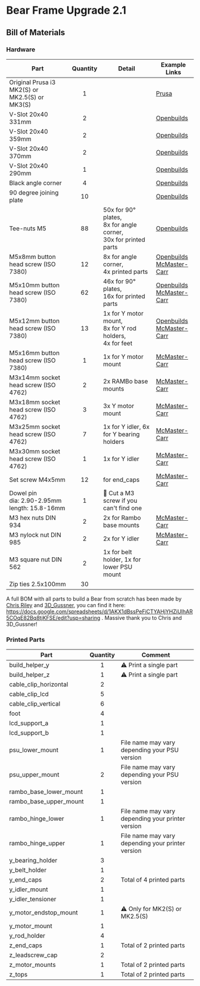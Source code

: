 # Bear Frame Upgrade 2.1

## Bill of Materials


### Hardware

| Part     | Quantity | Detail | Example Links |
|----------|:--------:|--------|---------------|
| Original Prusa i3 MK2(S) or MK2.5(S) or MK3(S) | 1 | | [Prusa](https://www.prusa3d.com) |
| V-Slot 20x40 331mm      | 2  | | [Openbuilds](http://openbuildspartstore.com/v-slot-20x40-linear-rail/) |
| V-Slot 20x40 359mm      | 2  | | [Openbuilds](http://openbuildspartstore.com/v-slot-20x40-linear-rail/) |
| V-Slot 20x40 370mm      | 2  | | [Openbuilds](http://openbuildspartstore.com/v-slot-20x40-linear-rail/) |
| V-Slot 20x40 290mm      | 1  | | [Openbuilds](http://openbuildspartstore.com/v-slot-20x40-linear-rail/) |
| Black angle corner      | 4  | | [Openbuilds](http://openbuildspartstore.com/black-angle-corner-connector/) |
| 90 degree joining plate | 10 | | [Openbuilds](http://openbuildspartstore.com/90-degree-joining-plate/) |
| Tee-nuts M5             | 88 | 50x for 90° plates,<br> 8x for angle corner,<br> 30x for printed parts | [Openbuilds](http://openbuildspartstore.com/tee-nuts-10-pack/) |
| M5x8mm button head screw (ISO 7380)  | 12 | 8x for angle corner,<br>4x printed parts | [Openbuilds](http://openbuildspartstore.com/low-profile-screws-m5-10-pack/)<br>[McMaster-Carr](https://www.mcmaster.com/#91239a222/=1clymbr)|
| M5x10mm button head screw (ISO 7380) | 62 | 46x for 90° plates,<br> 16x for printed parts<br> | [Openbuilds](http://openbuildspartstore.com/low-profile-screws-m5-10-pack/)<br>[McMaster-Carr](https://www.mcmaster.com/#97763a820/=1cltxg0) |
| M5x12mm button head screw (ISO 7380) | 13 | 1x for Y motor mount,<br>8x for Y rod holders,<br>4x for feet | [Openbuilds](http://openbuildspartstore.com/low-profile-screws-m5-10-pack/)<br>[McMaster-Carr](https://www.mcmaster.com/#91239a228/=1cm065c) |
| M5x16mm button head screw (ISO 7380) | 1  | 1x for Y motor mount | [McMaster-Carr](https://www.mcmaster.com/92095a212) |
| M3x14mm socket head screw (ISO 4762) | 2  | 2x RAMBo base mounts | [McMaster-Carr](https://www.mcmaster.com/91292a027) |
| M3x18mm socket head screw (ISO 4762) | 3  | 3x Y motor mount | [McMaster-Carr](https://www.mcmaster.com/91292a029) |
| M3x25mm socket head screw (ISO 4762) | 7  | 1x for Y idler, 6x for Y bearing holders | [McMaster-Carr](https://www.mcmaster.com/91292a020) |
| M3x30mm socket head screw (ISO 4762) | 1  | 1x for Y idler | [McMaster-Carr](https://www.mcmaster.com/91292a022) |
| Set screw M4x5mm                     | 12 | for end_caps | [McMaster-Carr](https://www.mcmaster.com/92015a111) |
| Dowel pin<br/>dia: 2.90-2.95mm<br/>length: 15.8-16mm | 1 | :pushpin: Cut a M3 screw if you can't find one | |
| M3 hex nuts DIN 934                  | 2  | 2x for Rambo base mounts | [McMaster-Carr](https://www.mcmaster.com/91828a211) |
| M3 nylock nut DIN 985                | 2  | 2x for Y idler | [McMaster-Carr](https://www.mcmaster.com/93625a100) |
| M3 square nut DIN 562                | 2  | 1x for belt holder, 1x for lower PSU mount | |
| Zip ties 2.5x100mm                   | 30 | | |

A full BOM with all parts to build a Bear from scratch has been made by [Chris Riley](https://www.youtube.com/channel/UCqRiv7rQuxge63bqJ2hVNUQ) and [3D_Gussner](https://github.com/3d-gussner), you can find it here: https://docs.google.com/spreadsheets/d/1AKX1dBssPeFiCTYAHjYHZiUIhAR5COqE82Bq8tjKFSE/edit?usp=sharing . Massive thank you to Chris and 3D_Gussner!


### Printed Parts

| Part     | Quantity | Comment |
|----------|:--------:|---------|
| build_helper_y         | 1 | :warning: Print a single part                     |
| build_helper_z         | 1 | :warning: Print a single part                     |
| cable_clip_horizontal  | 2 |                                                   |
| cable_clip_lcd         | 5 |                                                   |
| cable_clip_vertical    | 6 |                                                   |
| foot                   | 4 |                                                   |
| lcd_support_a          | 1 |                                                   |
| lcd_support_b          | 1 |                                                   |
| psu_lower_mount        | 1 | File name may vary depending your PSU version     |
| psu_upper_mount        | 2 | File name may vary depending your PSU version     |
| rambo_base_lower_mount | 1 |                                                   |
| rambo_base_upper_mount | 1 |                                                   |
| rambo_hinge_lower      | 1 | File name may vary depending your printer version |
| rambo_hinge_upper      | 1 | File name may vary depending your printer version |
| y_bearing_holder       | 3 |                                                   |
| y_belt_holder          | 1 |                                                   |
| y_end_caps             | 2 | Total of 4 printed parts                          |
| y_idler_mount          | 1 |                                                   |
| y_idler_tensioner      | 1 |                                                   |
| y_motor_endstop_mount  | 1 | :warning: Only for MK2(S) or MK2.5(S)             |
| y_motor_mount          | 1 |                                                   |
| y_rod_holder           | 4 |                                                   |
| z_end_caps             | 1 | Total of 2 printed parts                          |
| z_leadscrew_cap        | 2 |                                                   |
| z_motor_mounts         | 1 | Total of 2 printed parts                          |
| z_tops                 | 1 | Total of 2 printed parts                          |
